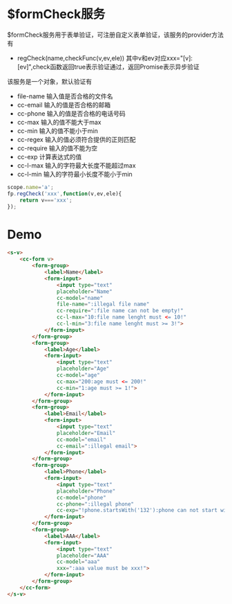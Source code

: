 # $formCheck服务
$formCheck服务用于表单验证，可注册自定义表单验证，该服务的provider方法有
+ regCheck(name,checkFunc(v,ev,ele)) 其中v和ev对应xxx="[v]:[ev]",check函数返回true表示验证通过，返回Promise表示异步验证

该服务是一个对象，默认验证有
+ file-name 输入值是否合格的文件名
+ cc-email 输入的值是否合格的邮箱
+ cc-phone 输入的值是否合格的电话号码
+ cc-max 输入的值不能大于max
+ cc-min 输入的值不能小于min
+ cc-regex 输入的值必须符合提供的正则匹配
+ cc-require 输入的值不能为空
+ cc-exp 计算表达式的值
+ cc-l-max 输入的字符最大长度不能超过max
+ cc-l-min 输入的字符最小长度不能小于min
```javascript inject:$formCheckProvider as fp
scope.name='a';
fp.regCheck('xxx',function(v,ev,ele){
    return v==='xxx';
});
```
# Demo
```html
<s-v>
    <cc-form v>
        <form-group>
            <label>Name</label>
            <form-input>
                <input type="text"
                placeholder="Name"
                cc-model="name"
                file-name=":illegal file name"
                cc-require=":file name can not be empty!"
                cc-l-max="10:file name lenght must <= 10!"
                cc-l-min="3:file name lenght must >= 3!">
            </form-input>
        </form-group>
        <form-group>
            <label>Age</label>
            <form-input>
                <input type="text"
                placeholder="Age"
                cc-model="age"
                cc-max="200:age must <= 200!"
                cc-min="1:age must >= 1!">
            </form-input>
        </form-group>
        <form-group>
            <label>Email</label>
            <form-input>
                <input type="text"
                placeholder="Email"
                cc-model="email"
                cc-email=":illegal email">
            </form-input>
        </form-group>
        <form-group>
            <label>Phone</label>
            <form-input>
                <input type="text"
                placeholder="Phone"
                cc-model="phone"
                cc-phone=":illegal phone"
                cc-exp="!phone.startsWith('132'):phone can not start with 132" cc-regex="/^\d+9090$/:phone must end with 9090">
            </form-input>
        </form-group>
        <form-group>
            <label>AAA</label>
            <form-input>
                <input type="text"
                placeholder="AAA"
                cc-model="aaa"
                xxx=":aaa value must be xxx!">
            </form-input>
        </form-group>
    </cc-form>
</s-v>
```